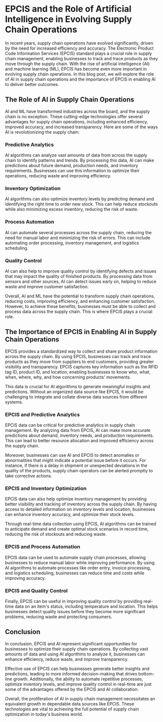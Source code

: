 # EPCIS and the Role of Artificial Intelligence in Evolving Supply Chain Operations

In recent years, supply chain operations have evolved significantly, driven by the need for increased efficiency and accuracy. The Electronic Product Code Information Services (EPCIS) standard plays a crucial role in supply chain management, enabling businesses to track and trace products as they move through the supply chain. With the rise of artificial intelligence (AI) and machine learning (ML), EPCIS has become even more important in evolving supply chain operations. In this blog post, we will explore the role of AI in supply chain operations and the importance of EPCIS in enabling AI to deliver better outcomes.

## The Role of AI in Supply Chain Operations

AI and ML have transformed industries across the board, and the supply chain is no exception. These cutting-edge technologies offer several advantages for supply chain operations, including enhanced efficiency, improved accuracy, and increased transparency. Here are some of the ways AI is revolutionizing the supply chain:

### Predictive Analytics

AI algorithms can analyze vast amounts of data from across the supply chain to identify patterns and trends. By processing this data, AI can make predictions about future demand, production needs, and inventory requirements. Businesses can use this information to optimize their operations, reducing waste and improving efficiency.

### Inventory Optimization

AI algorithms can also optimize inventory levels by predicting demand and identifying the right time to order new stock. This can help reduce stockouts while also minimizing excess inventory, reducing the risk of waste.

### Process Automation

AI can automate several processes across the supply chain, reducing the need for manual labor and minimizing the risk of errors. This can include automating order processing, inventory management, and logistics scheduling.

### Quality Control

AI can also help to improve quality control by identifying defects and issues that may impact the quality of finished products. By processing data from sensors and other sources, AI can detect issues early on, helping to reduce waste and improve customer satisfaction.

Overall, AI and ML have the potential to transform supply chain operations, reducing costs, improving efficiency, and enhancing customer satisfaction. However, to achieve these benefits, businesses must be able to collect and process data across the supply chain. This is where EPCIS plays a crucial role.

## The Importance of EPCIS in Enabling AI in Supply Chain Operations

EPCIS provides a standardized way to collect and share product information across the supply chain. By using EPCIS, businesses can track and trace products as they move from suppliers to end customers, providing greater visibility and transparency. EPCIS captures key information such as the RFID tag ID, product ID, and location, enabling businesses to know who, what, when, where, why, and how concerning products' movements.

This data is crucial for AI algorithms to generate meaningful insights and predictions. Without an organized data source like EPCIS, it would be challenging to integrate and collate diverse data sources from different systems.

### EPCIS and Predictive Analytics

EPCIS data can be critical for predictive analytics in supply chain management. By analyzing data from EPCIS, AI can make more accurate predictions about demand, inventory needs, and production requirements. This can lead to better resource allocation and improved efficiency across the supply chain.

Moreover, businesses can use AI and EPCIS to detect anomalies or abnormalities that might indicate a potential issue before it occurs. For instance, if there is a delay in shipment or unexpected deviations in the quality of the products, supply chain operators can be alerted promptly to take corrective actions.

### EPCIS and Inventory Optimization

EPCIS data can also help optimize inventory management by providing better visibility and tracking of inventory across the supply chain. By having access to detailed information on inventory levels and location, businesses can enhance inventory accuracy, and optimize their stock levels.

Through real-time data collection using EPCIS, AI algorithms can be trained to anticipate demand and create optimal stock scenarios in record time, reducing the risk of stockouts and reducing waste.

### EPCIS and Process Automation

EPCIS data can be used to automate supply chain processes, allowing businesses to reduce manual labor while improving performance. By using AI algorithms to automate processes like order entry, invoice processing, and logistics scheduling, businesses can reduce time and costs while improving accuracy.

### EPCIS and Quality Control

Finally, EPCIS can be useful in improving quality control by providing real-time data on an item's status, including temperature and location. This helps businesses detect quality issues before they become more significant problems, reducing waste and protecting consumers.

## Conclusion

In conclusion, EPCIS and AI represent significant opportunities for businesses to optimize their supply chain operations. By collecting vast amounts of data and using AI algorithms to analyze it, businesses can enhance efficiency, reduce waste, and improve transparency.

Effective use of EPCIS can help businesses generate better insights and predictions, leading to more informed decision-making that drives bottom-line growth. Additionally, the ability to automate repetitive processes, optimize inventory levels, and improve quality control in real-time are just some of the advantages offered by the EPCIS and AI collaboration.

Overall, the proliferation of AI in supply chain management necessitates an equivalent growth in dependable data sources like EPCIS. These technologies are vital to achieving the full potential of supply chain optimization in today's business world.
